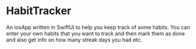# HabitTracker

An iosApp written in SwiftUI to help you keep track of some habits.
You can enter your own habits that you want to track and then mark them as done and also get info on how many streak days you had etc.

